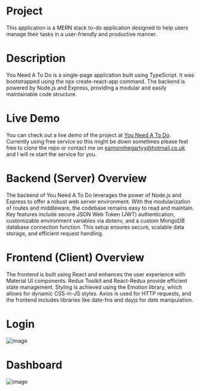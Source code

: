 # Project
This application is a MERN stack to-do application designed to help users manage their tasks in a user-friendly and productive manner.

# Description
You Need A To Do is a single-page application built using TypeScript. It was bootstrapped using the npx create-react-app command. The backend is powered by Node.js and Express, providing a modular and easily maintainable code structure.

# Live Demo
You can check out a live demo of the project at [You Need A To Do](https://you-need-a-to-do.onrender.com/). Currently using free service so this might be down sometimes please feel free to clone the repo or contact me on eamonnhegartyy@hotmail.co.uk and I will re start the service for you. 

# Backend (Server) Overview
The backend of You Need A To Do leverages the power of Node.js and Express to offer a robust web server environment. With the modularization of routes and middleware, the codebase remains easy to read and maintain. Key features include secure JSON Web Token (JWT) authentication, customizable environment variables via dotenv, and a custom MongoDB database connection function. This setup ensures secure, scalable data storage, and efficient request handling.

# Frontend (Client) Overview
The frontend is built using React and enhances the user experience with Material UI components. Redux Toolkit and React-Redux provide efficient state management. Styling is achieved using the Emotion library, which allows for dynamic CSS-in-JS styles. Axios is used for HTTP requests, and the frontend includes libraries like date-fns and dayjs for date manipulation.
# Login 
![image](https://github.com/EamonnHegarty/you-need-a-to-do/assets/91144434/c58c0b80-542b-428f-8297-1a9be672be93)

# Dashboard 
![image](https://github.com/EamonnHegarty/you-need-a-to-do/assets/91144434/28e6a6e6-13c8-4d31-81d4-0febdc81b0e7)

